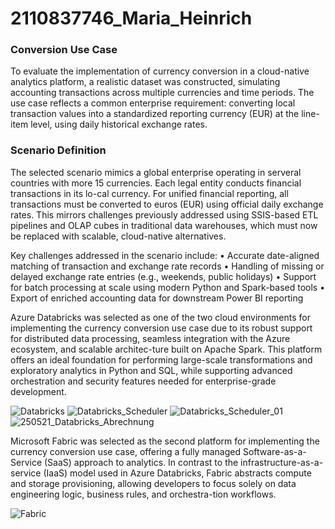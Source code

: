 # 2110837746_Maria_Heinrich

### Conversion Use Case
To evaluate the implementation of currency conversion in a cloud-native analytics platform, a realistic dataset was constructed, simulating accounting transactions across multiple currencies and time periods. The use case reflects a common enterprise requirement: converting local transaction values into a standardized reporting currency (EUR) at the line-item level, using daily historical exchange rates.

### Scenario Definition
The selected scenario mimics a global enterprise operating in serveral countries with more 15 currencies. Each legal entity conducts financial transactions in its lo-cal currency. For unified financial reporting, all transactions must be converted to euros (EUR) using official daily exchange rates. This mirrors challenges previously addressed using SSIS-based ETL pipelines and OLAP cubes in traditional data warehouses, which must now be replaced with scalable, cloud-native alternatives.

Key challenges addressed in the scenario include:
•	Accurate date-aligned matching of transaction and exchange rate records
•	Handling of missing or delayed exchange rate entries (e.g., weekends, public holidays)
•	Support for batch processing at scale using modern Python and Spark-based tools
•	Export of enriched accounting data for downstream Power BI reporting   


Azure Databricks was selected as one of the two cloud environments for implementing the currency conversion use case due to its robust support for distributed data processing, seamless integration with the Azure ecosystem, and scalable architec-ture built on Apache Spark. This platform offers an ideal foundation for performing large-scale transformations and exploratory analytics in Python and SQL, while supporting advanced orchestration and security features needed for enterprise-grade development.

![Databricks](https://github.com/user-attachments/assets/368f7d62-5b75-4ab3-aeba-89246238aa25)
![Databricks_Scheduler](https://github.com/user-attachments/assets/ed4d33f5-8e2b-437d-8a33-37a411718c24)
![Databricks_Scheduler_01](https://github.com/user-attachments/assets/475232b8-52f6-4ccd-a08f-f001648a85cf)
![250521_Databricks_Abrechnung](https://github.com/user-attachments/assets/6e82cb0c-f579-4865-a599-1ab1130a4b24)


Microsoft Fabric was selected as the second platform for implementing the currency conversion use case, offering a fully managed Software-as-a-Service (SaaS) approach to analytics. In contrast to the infrastructure-as-a-service (IaaS) model used in Azure Databricks, Fabric abstracts compute and storage provisioning, allowing developers to focus solely on data engineering logic, business rules, and orchestra-tion workflows.

![Fabric](https://github.com/user-attachments/assets/6202799e-20fd-4b6e-a60a-71a81c08661b)
